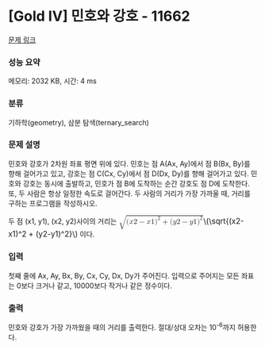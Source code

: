 # [Gold IV] 민호와 강호 - 11662 

[문제 링크](https://www.acmicpc.net/problem/11662) 

### 성능 요약

메모리: 2032 KB, 시간: 4 ms

### 분류

기하학(geometry), 삼분 탐색(ternary_search)

### 문제 설명

<p>민호와 강호가 2차원 좌표 평면 위에 있다. 민호는 점 A(Ax, Ay)에서 점 B(Bx, By)를 향해 걸어가고 있고, 강호는 점 C(Cx, Cy)에서 점 D(Dx, Dy)를 향해 걸어가고 있다. 민호와 강호는 동시에 출발하고, 민호가 점 B에 도착하는 순간 강호도 점 D에 도착한다. 또, 두 사람은 항상 일정한 속도로 걸어간다. 두 사람의 거리가 가장 가까울 때, 거리를 구하는 프로그램을 작성하시오.</p>

<p>두 점 (x1, y1), (x2, y2)사이의 거리는 <mjx-container class="MathJax" jax="CHTML" style="font-size: 109%; position: relative;"><mjx-math class="MJX-TEX" aria-hidden="true"><mjx-msqrt><mjx-sqrt><mjx-surd><mjx-mo class="mjx-sop"><mjx-c class="mjx-c221A TEX-S1"></mjx-c></mjx-mo></mjx-surd><mjx-box style="padding-top: 0.103em;"><mjx-mo class="mjx-n"><mjx-c class="mjx-c28"></mjx-c></mjx-mo><mjx-mi class="mjx-i"><mjx-c class="mjx-c1D465 TEX-I"></mjx-c></mjx-mi><mjx-mn class="mjx-n"><mjx-c class="mjx-c32"></mjx-c></mjx-mn><mjx-mo class="mjx-n" space="3"><mjx-c class="mjx-c2212"></mjx-c></mjx-mo><mjx-mi class="mjx-i" space="3"><mjx-c class="mjx-c1D465 TEX-I"></mjx-c></mjx-mi><mjx-mn class="mjx-n"><mjx-c class="mjx-c31"></mjx-c></mjx-mn><mjx-msup><mjx-mo class="mjx-n"><mjx-c class="mjx-c29"></mjx-c></mjx-mo><mjx-script style="vertical-align: 0.289em;"><mjx-mn class="mjx-n" size="s"><mjx-c class="mjx-c32"></mjx-c></mjx-mn></mjx-script></mjx-msup><mjx-mo class="mjx-n" space="3"><mjx-c class="mjx-c2B"></mjx-c></mjx-mo><mjx-mo class="mjx-n" space="3"><mjx-c class="mjx-c28"></mjx-c></mjx-mo><mjx-mi class="mjx-i"><mjx-c class="mjx-c1D466 TEX-I"></mjx-c></mjx-mi><mjx-mn class="mjx-n"><mjx-c class="mjx-c32"></mjx-c></mjx-mn><mjx-mo class="mjx-n" space="3"><mjx-c class="mjx-c2212"></mjx-c></mjx-mo><mjx-mi class="mjx-i" space="3"><mjx-c class="mjx-c1D466 TEX-I"></mjx-c></mjx-mi><mjx-mn class="mjx-n"><mjx-c class="mjx-c31"></mjx-c></mjx-mn><mjx-msup><mjx-mo class="mjx-n"><mjx-c class="mjx-c29"></mjx-c></mjx-mo><mjx-script style="vertical-align: 0.289em;"><mjx-mn class="mjx-n" size="s"><mjx-c class="mjx-c32"></mjx-c></mjx-mn></mjx-script></mjx-msup></mjx-box></mjx-sqrt></mjx-msqrt></mjx-math><mjx-assistive-mml unselectable="on" display="inline"><math xmlns="http://www.w3.org/1998/Math/MathML"><msqrt><mo stretchy="false">(</mo><mi>x</mi><mn>2</mn><mo>−</mo><mi>x</mi><mn>1</mn><msup><mo stretchy="false">)</mo><mn>2</mn></msup><mo>+</mo><mo stretchy="false">(</mo><mi>y</mi><mn>2</mn><mo>−</mo><mi>y</mi><mn>1</mn><msup><mo stretchy="false">)</mo><mn>2</mn></msup></msqrt></math></mjx-assistive-mml><span aria-hidden="true" class="no-mathjax mjx-copytext">\(\sqrt{(x2-x1)^2 + (y2-y1)^2}\)</span></mjx-container> 이다.</p>

### 입력 

 <p>첫째 줄에 Ax, Ay, Bx, By, Cx, Cy, Dx, Dy가 주어진다. 입력으로 주어지는 모든 좌표는 0보다 크거나 같고, 10000보다 작거나 같은 정수이다.</p>

### 출력 

 <p>민호와 강호가 가장 가까웠을 때의 거리를 출력한다. 절대/상대 오차는 10<sup>-6</sup>까지 허용한다.</p>


